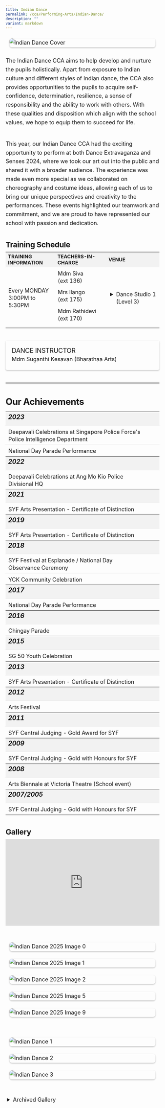 ```yaml
---
title: Indian Dance
permalink: /cca/Performing-Arts/Indian-Dance/
description: ""
variant: markdown
---
```

<div class="yck-component">
    <figure>
        <img alt="Indian Dance Cover" src="https://www.yiochukangsec.moe.edu.sg/images/Our%20Curriculum/Non%20Academic%20Programmes/CoCurricular%20Activities/Performing%20Arts/Indian%20Dance/Indian_Dance_Nov2023_Cover.jpg">
    </figure>
    <p>The Indian Dance CCA aims to help develop and nurture the pupils holistically. Apart from exposure to Indian culture and different styles of Indian dance, the CCA also provides opportunities to the pupils to acquire self-confidence, determination, resilience, a sense of responsibility and the ability to work with others. With these qualities and disposition which align with the school values, we hope to equip them to succeed for life.</p>
    <p>This year, our Indian Dance CCA had the exciting opportunity to perform at both Dance Extravaganza and Senses 2024, where we took our art out into the public and shared it with a broader audience. The experience was made even more special as we collaborated on choreography and costume ideas, allowing each of us to bring our unique perspectives and creativity to the performances. These events highlighted our teamwork and commitment, and we are proud to have represented our school with passion and dedication.</p>
</div>
<div class="yck-component">
    <h4 class="yck-h4">Training Schedule</h4>
    <table class="yck-table">
        <tbody>
            <tr>
                <th class="yck-th">Training Information</th>
                <th class="yck-th">Teachers-in-charge</th>
                <th class="yck-th">Venue</th>
            </tr>
            <tr>
                <td class="yck-td">Every MONDAY<br>3:00PM to 5:30PM</td>
                <td class="yck-td">
                    <p>Mdm Siva (ext 136)</p>
                    <p>Mrs Ilango (ext 175)</p>
                    <p>Mdm Rathidevi (ext 170)</p>
                </td>
                <td class="yck-td">
                    <details>
                        <summary>Dance Studio 1 (Level 3)</summary>Blk B, #03-01
                    </details>
                </td>
            </tr>
        </tbody>
    </table>
</div>
<div class="yck-component">
    <div class="col-container">
        <div class="isomer-card">
            <div class="isomer-card-body">
                <div class="isomer-card-title yck-h5">Dance Instructor</div>
                <div class="isomer-card-description">Mdm Suganthi Kesavan <a target="_blank" href="https://bharathaaarts.wixsite.com/bharathaaarts/the-founders" class="isomer-card-link">(Bharathaa Arts)</a></div>
            </div>
        </div>
    </div>
</div>
<hr>
<div class="yck-component">
    <h3>Our Achievements</h3>
    <table class="yck-table">
        <tbody>
            <tr>
                <th class="yck-th">
                    <h5>2023</h5>
                </th>
            </tr>
            <tr>
                <td class="yck-td">Deepavali Celebrations at Singapore Police Force's Police Intelligence Department</td>
            </tr>
            <tr>
                <td class="yck-td">National Day Parade Performance</td>
            </tr>
            <tr>
                <th class="yck-th">
                    <h5>2022</h5>
                </th>
            </tr>
            <tr>
                <td class="yck-td">Deepavali Celebrations at Ang Mo Kio Police Divisional HQ</td>
            </tr>
            <tr>
                <th class="yck-th">
                    <h5>2021</h5>
                </th>
            </tr>
            <tr>
                <td class="yck-td">SYF Arts Presentation - Certificate of Distinction</td>
            </tr>
            <tr>
                <th class="yck-th">
                    <h5>2019</h5>
                </th>
            </tr>
            <tr>
                <td class="yck-td">SYF Arts Presentation - Certificate of Distinction</td>
            </tr>
            <tr>
                <th class="yck-th">
                    <h5>2018</h5>
                </th>
            </tr>
            <tr>
                <td class="yck-td">SYF Festival at Esplanade / National Day Observance Ceremony</td>
            </tr>
            <tr>
                <td class="yck-td">YCK Community Celebration</td>
            </tr>
            <tr>
                <th class="yck-th">
                    <h5>2017</h5>
                </th>
            </tr>
            <tr>
                <td class="yck-td">National Day Parade Performance</td>
            </tr>
            <tr>
                <th class="yck-th">
                    <h5>2016</h5>
                </th>
            </tr>
            <tr>
                <td class="yck-td">Chingay Parade</td>
            </tr>
            <tr>
                <th class="yck-th">
                    <h5>2015</h5>
                </th>
            </tr>
            <tr>
                <td class="yck-td">SG 50 Youth Celebration</td>
            </tr>
            <tr>
                <th class="yck-th">
                    <h5>2013</h5>
                </th>
            </tr>
            <tr>
                <td class="yck-td">SYF Arts Presentation - Certificate of Distinction</td>
            </tr>
            <tr>
                <th class="yck-th">
                    <h5>2012</h5>
                </th>
            </tr>
            <tr>
                <td class="yck-td">Arts Festival</td>
            </tr>
            <tr>
                <th class="yck-th">
                    <h5>2011</h5>
                </th>
            </tr>
            <tr>
                <td class="yck-td">SYF Central Judging - Gold Award for SYF</td>
            </tr>
            <tr>
                <th class="yck-th">
                    <h5>2009</h5>
                </th>
            </tr>
            <tr>
                <td class="yck-td">SYF Central Judging - Gold with Honours for SYF</td>
            </tr>
            <tr>
                <th class="yck-th">
                    <h5>2008</h5>
                </th>
            </tr>
            <tr>
                <td class="yck-td">Arts Biennale at Victoria Theatre (School event)</td>
            </tr>
            <tr>
                <th class="yck-th">
                    <h5>2007/2005</h5>
                </th>
            </tr>
            <tr>
                <td class="yck-td">SYF Central Judging - Gold with Honours for SYF</td>
            </tr>
        </tbody>
    </table>
</div>
<div class="yck-component">
    <h4 class="yck-h4">Gallery</h4>
    <div class="video-container">
        <iframe allowfullscreen="" allow="accelerometer; autoplay; clipboard-write; encrypted-media; gyroscope; picture-in-picture; web-share" frameborder="0" title="YouTube video player" src="https://www.youtube.com/embed/PxkxoMZpPoI?si=J3PLlqtyQMrGTsHj" height="315" width="560"></iframe>
    </div>
</div>
<div class="yck-component">
    <div class="col-container">
        <figure>
            <img alt="Indian Dance 2025 Image 0" src="https://www.yiochukangsec.moe.edu.sg/images/Our%20Curriculum/Non%20Academic%20Programmes/CoCurricular%20Activities/Performing%20Arts/Indian%20Dance/indian_dance_2025_0.jpg">
        </figure>
        <figure>
            <img alt="Indian Dance 2025 Image 1" src="https://www.yiochukangsec.moe.edu.sg/images/Our%20Curriculum/Non%20Academic%20Programmes/CoCurricular%20Activities/Performing%20Arts/Indian%20Dance/Indian_Dance_2025_1.jpg">
        </figure>
        <figure>
            <img alt="Indian Dance 2025 Image 2" src="https://www.yiochukangsec.moe.edu.sg/images/Our%20Curriculum/Non%20Academic%20Programmes/CoCurricular%20Activities/Performing%20Arts/Indian%20Dance/indian_dance_2025_2.jpg">
        </figure>
        <figure>
            <img alt="Indian Dance 2025 Image 5" src="https://www.yiochukangsec.moe.edu.sg/images/Our%20Curriculum/Non%20Academic%20Programmes/CoCurricular%20Activities/Performing%20Arts/Indian%20Dance/indian_dance_2025_5.jpg">
        </figure>
        <figure>
            <img alt="Indian Dance 2025 Image 9" src="https://www.yiochukangsec.moe.edu.sg/images/Our%20Curriculum/Non%20Academic%20Programmes/CoCurricular%20Activities/Performing%20Arts/Indian%20Dance/indian_dance_2025_9.jpg">
        </figure>
    </div>
</div>
<div class="yck-component">
    <figure>
        <img alt="Indian Dance 1" src="https://www.yiochukangsec.moe.edu.sg/images/Our%20Curriculum/Non%20Academic%20Programmes/CoCurricular%20Activities/Performing%20Arts/Indian%20Dance/Indian_Dance_1.PNG">
    </figure>
    <figure>
        <img alt="Indian Dance 2" src="https://www.yiochukangsec.moe.edu.sg/images/Our%20Curriculum/Non%20Academic%20Programmes/CoCurricular%20Activities/Performing%20Arts/Indian%20Dance/Indian_Dance_2.PNG">
    </figure>
    <figure>
        <img alt="Indian Dance 3" src="https://www.yiochukangsec.moe.edu.sg/images/Our%20Curriculum/Non%20Academic%20Programmes/CoCurricular%20Activities/Performing%20Arts/Indian%20Dance/Indian_Dance_3.PNG">
    </figure>
</div>
<div class="yck-component">
    <details>
        <summary>Archived Gallery</summary>
        <figure>
            <img alt="Indian Dance 4" src="https://www.yiochukangsec.moe.edu.sg/images/Our%20Curriculum/Non%20Academic%20Programmes/CoCurricular%20Activities/Performing%20Arts/Indian%20Dance/I4.png">
        </figure>
        <figure>
            <img alt="Indian Dance 5" src="https://www.yiochukangsec.moe.edu.sg/images/Our%20Curriculum/Non%20Academic%20Programmes/CoCurricular%20Activities/Performing%20Arts/Indian%20Dance/I5.png">
        </figure>
        <figure>
            <img alt="Indian Dance 6" src="https://www.yiochukangsec.moe.edu.sg/images/Our%20Curriculum/Non%20Academic%20Programmes/CoCurricular%20Activities/Performing%20Arts/Indian%20Dance/I6.png">
        </figure>
        <figure>
            <img alt="Indian Dance 7" src="https://www.yiochukangsec.moe.edu.sg/images/Our%20Curriculum/Non%20Academic%20Programmes/CoCurricular%20Activities/Performing%20Arts/Indian%20Dance/I7.png">
        </figure>
        <figure>
            <img alt="Indian Dance 8" src="https://www.yiochukangsec.moe.edu.sg/images/Our%20Curriculum/Non%20Academic%20Programmes/CoCurricular%20Activities/Performing%20Arts/Indian%20Dance/I8.png">
        </figure>
        <figure>
            <img alt="Indian Dance 9" src="https://www.yiochukangsec.moe.edu.sg/images/Our%20Curriculum/Non%20Academic%20Programmes/CoCurricular%20Activities/Performing%20Arts/Indian%20Dance/I9.png">
        </figure>
    </details>
</div>

<style>
:root {
    --yck-text-line-height: 1.6em;
    --yck-heading-line-height: 1.2em;
    --yck-heading-letter-spacing: -0.02em;
    --yck-spacing-unit: 1em;
    --yck-box-shadow: 0 2px 4px rgba(0, 0, 0, 0.25);
    --yck-transition-timing: cubic-bezier(0.4, 0, 0.2, 1);

    --yck-step--2: clamp(0.7813rem, 0.9263rem + -0.1872vw, 0.8889rem);
    --yck-step--1: clamp(0.9375rem, 1.0217rem + -0.1087vw, 1rem);
    --yck-step-0: clamp(1.125rem, 1.125rem + 0vw, 1.125rem);
    --yck-step-1: clamp(1.2656rem, 1.2363rem + 0.1467vw, 1.35rem);
    --yck-step-2: clamp(1.4238rem, 1.3556rem + 0.3412vw, 1.62rem);
    --yck-step-3: clamp(1.6018rem, 1.4828rem + 0.5951vw, 1.944rem);
    --yck-step-4: clamp(1.802rem, 1.6174rem + 0.9231vw, 2.3328rem);
    --yck-step-5: clamp(2.0273rem, 1.7587rem + 1.3427vw, 2.7994rem);

    --yck-space-s-xl: clamp(0.75rem, 0.2143rem + 3.9286vw, 3.75rem);
    interpolate-size: allow-keywords;
}

.yck-component {
    line-height: var(--yck-text-line-height);
    letter-spacing: normal;
    font-size: var(--yck-step-0);
    margin-bottom: var(--yck-space-s-xl);
}

.yck-component h3,
.yck-component h4,
.yck-component h5,
.yck-component p {
    overflow-wrap: break-word;
}

.yck-component h3,
.yck-component h4,
.yck-component h5 {
    text-wrap: balance;
}

.yck-component a,
.yck-component a:hover {
    text-decoration: none;
}

.yck-component p {
    text-wrap: pretty;
    margin-bottom: var(--yck-space-s-xl);
}

.yck-component p:last-child {
    margin-bottom: calc(var(--yck-spacing-unit) * 2);
}

.yck-component h3 {
    font-size: var(--yck-step-3);
    margin-bottom: calc(var(--yck-spacing-unit) * 0.5);
    text-transform: capitalize;
    line-height: var(--yck-heading-line-height);
    letter-spacing: var(--yck-heading-letter-spacing);
}

.yck-component .yck-h4,
.yck-component h4 {
    font-size: var(--yck-step-2);
    margin-bottom: calc(var(--yck-spacing-unit) * 0.3);
    text-transform: capitalize;
    line-height: var(--yck-heading-line-height);
    letter-spacing: var(--yck-heading-letter-spacing);
}

.yck-component .yck-h5,
.yck-component h5 {
    font-size: var(--yck-step-1);
    margin-bottom: calc(var(--yck-spacing-unit) * 0.1);
    text-transform: uppercase;
    line-height: var(--yck-heading-line-height);
    letter-spacing: var(--yck-heading-letter-spacing);
}

hr {
    border: 0.5px solid rgba(200, 200, 200, 0.5);
    margin-block: clamp(0.5rem, 2vw, 2.5rem);
}

.yck-component .yck-table {
    border-collapse: collapse;
    max-width: 100%;
    margin-top: 0.5em;
    margin-bottom: var(--yck-spacing-unit);
}

.yck-component .yck-th {
    background-color: #f2f2f2;
    text-align: left;
    border-bottom: 1px dotted #ddd;
    text-transform: uppercase;
}

.yck-component .yck-th h5 {
    margin: 0 0 0.5em;
}

.yck-component .yck-td {
    border-bottom: 1px dotted #ddd;
    min-width: 120px;
    max-width: 100%;
    word-wrap: break-word;
    text-wrap: pretty;
    padding-top: 0.5em;
    padding-bottom: 0.5em;
}

.yck-component .yck-table tbody .yck-td,
.yck-component .yck-table tbody .yck-td p {
    margin-top: 0;
    margin-bottom: calc(var(--yck-spacing-unit) * 0.5);
    line-height: 1.5rem;
    padding-bottom: 0.25em;
    font-size: var(--yck-step-0);
}

/* Apply margin-bottom only when it is the last table-date in the row or contains the last paragraph */
.yck-component .yck-table tbody tr:last-child .yck-td:last-child {
    margin-bottom: var(--yck-spacing-unit);
}

.yck-component .video-container {
    position: relative;
    width: 100%;
    padding-bottom: 56.25%;
    /* 16:9 aspect ratio */
    height: 0;
    overflow: hidden;
    margin-bottom: var(--yck-spacing-unit);
}

.yck-component .video-container iframe {
    position: absolute;
    top: 0;
    left: 0;
    width: 100%;
    height: 100%;
}

.yck-component .col-container {
    width: 100%;
    max-width: 1000px;
    margin: 0 auto;

    /* CSS Multi-column Layout properties */
    column-count: 2;
    column-width: 360px;
    column-gap: 1.5em;
}

.yck-component .isomer-card {
    break-inside: avoid;
    /* Prevents content from breaking across columns */
    page-break-inside: avoid;
    /* For older browsers */
    padding: 20px;
    /*     margin-block:  calc(var(--yck-spacing-unit)*0.5); */
    border-radius: 5px;
    box-shadow: var(--yck-box-shadow);
}

/* Apply the animation on hover */

/* Revert the animation when not hovering */
.yck-component .column ul li:not(:hover) {
    animation: fadeOut 1.25s forwards;
}

.yck-component .yck-flexbox-grid .isomer-card .isomer-card-body .isomer-card-title:has(+.isomer-card-description) {
    margin-bottom: 0.75rem
}

.yck-component .yck-flexbox-grid .isomer-card .isomer-card-body .isomer-card-title:has(+.isomer-card-link),
.yck-component .yck-flexbox-grid .isomer-card .isomer-card-body .isomer-card-description:has(+.isomer-card-link) {
    margin-bottom: 1.5rem
}

.yck-component figure {
    /*   border: thin #c0c0c0 solid; */
    display: flex !important;
    flex-flow: column !important;
    padding: calc(var(--yck-spacing-unit)*0.7);
    max-width: 100%;
    margin: auto !important;
}

.yck-component figure img {
    border-radius: 8px;
    box-shadow: var(--yck-box-shadow);
}

details {
    overflow: hidden;
}

details * {
    margin: 0 !important;
}

summary {
    margin-inline-start: 1.5rem !important;
    list-style-position: outside;
    cursor: pointer;
    font-size: var(--yck-step-0);
}

summary::marker {
    font-size: var(--yck-step-0);
}

details::details-content {
    font-size: var(--yck-step-0);
    block-size: 0;
    margin-inline-start: 1.5rem !important;
    transition:
        block-size 1s,
        content-visibility 1s;
    transition-behavior: allow-discrete;
}

details[open]::details-content {
    block-size: auto;
    margin-inline-start: 1.5rem !important;
    -webkit-animation: fade-in 1.6s cubic-bezier(0.390, 0.575, 0.565, 1.000) both;
    animation: fade-in 1.6s ease-out both;
}


/* Define the keyframes for the fadeIn effect */

/* Define the keyframes for the fadeOut effect */
@keyframes fadeOut {
    from {
        border-bottom: 1px solid #e37f2a;
    }

    to {
        border-bottom: 1px solid #eee;
    }
}

/**
 * ----------------------------------------
 * animation fade-in
 * ----------------------------------------
 */
@-webkit-keyframes fade-in {
    0% {
        opacity: 0;
    }

    100% {
        opacity: 1;
    }
}

@keyframes fade-in {
    0% {
        opacity: 0;
    }

    100% {
        opacity: 1;
    }
}


</style>